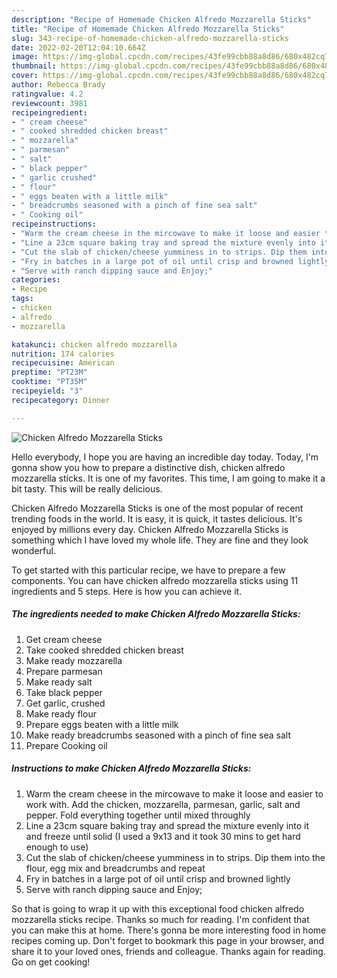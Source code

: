 ```yaml
---
description: "Recipe of Homemade Chicken Alfredo Mozzarella Sticks"
title: "Recipe of Homemade Chicken Alfredo Mozzarella Sticks"
slug: 343-recipe-of-homemade-chicken-alfredo-mozzarella-sticks
date: 2022-02-20T12:04:10.664Z
image: https://img-global.cpcdn.com/recipes/43fe99cbb88a8d86/680x482cq70/chicken-alfredo-mozzarella-sticks-recipe-main-photo.jpg
thumbnail: https://img-global.cpcdn.com/recipes/43fe99cbb88a8d86/680x482cq70/chicken-alfredo-mozzarella-sticks-recipe-main-photo.jpg
cover: https://img-global.cpcdn.com/recipes/43fe99cbb88a8d86/680x482cq70/chicken-alfredo-mozzarella-sticks-recipe-main-photo.jpg
author: Rebecca Brady
ratingvalue: 4.2
reviewcount: 3981
recipeingredient:
- " cream cheese"
- " cooked shredded chicken breast"
- " mozzarella"
- " parmesan"
- " salt"
- " black pepper"
- " garlic crushed"
- " flour"
- " eggs beaten with a little milk"
- " breadcrumbs seasoned with a pinch of fine sea salt"
- " Cooking oil"
recipeinstructions:
- "Warm the cream cheese in the mircowave to make it loose and easier to work with. Add the chicken, mozzarella, parmesan, garlic, salt and pepper. Fold everything together until mixed throughly"
- "Line a 23cm square baking tray and spread the mixture evenly into it and freeze until solid (I used a 9x13 and it took 30 mins to get hard enough to use)"
- "Cut the slab of chicken/cheese yumminess in to strips. Dip them into the flour, egg mix and breadcrumbs and repeat"
- "Fry in batches in a large pot of oil until crisp and browned lightly"
- "Serve with ranch dipping sauce and Enjoy;"
categories:
- Recipe
tags:
- chicken
- alfredo
- mozzarella

katakunci: chicken alfredo mozzarella 
nutrition: 174 calories
recipecuisine: American
preptime: "PT23M"
cooktime: "PT35M"
recipeyield: "3"
recipecategory: Dinner

---
```



![Chicken Alfredo Mozzarella Sticks](https://img-global.cpcdn.com/recipes/43fe99cbb88a8d86/680x482cq70/chicken-alfredo-mozzarella-sticks-recipe-main-photo.jpg)

Hello everybody, I hope you are having an incredible day today. Today, I'm gonna show you how to prepare a distinctive dish, chicken alfredo mozzarella sticks. It is one of my favorites. This time, I am going to make it a bit tasty. This will be really delicious.

Chicken Alfredo Mozzarella Sticks is one of the most popular of recent trending foods in the world. It is easy, it is quick, it tastes delicious. It's enjoyed by millions every day. Chicken Alfredo Mozzarella Sticks is something which I have loved my whole life. They are fine and they look wonderful.




To get started with this particular recipe, we have to prepare a few components. You can have chicken alfredo mozzarella sticks using 11 ingredients and 5 steps. Here is how you can achieve it.

<!--inarticleads1-->

##### The ingredients needed to make Chicken Alfredo Mozzarella Sticks:

1. Get  cream cheese
1. Take  cooked shredded chicken breast
1. Make ready  mozzarella
1. Prepare  parmesan
1. Make ready  salt
1. Take  black pepper
1. Get  garlic, crushed
1. Make ready  flour
1. Prepare  eggs beaten with a little milk
1. Make ready  breadcrumbs seasoned with a pinch of fine sea salt
1. Prepare  Cooking oil




<!--inarticleads2-->

##### Instructions to make Chicken Alfredo Mozzarella Sticks:

1. Warm the cream cheese in the mircowave to make it loose and easier to work with. Add the chicken, mozzarella, parmesan, garlic, salt and pepper. Fold everything together until mixed throughly
1. Line a 23cm square baking tray and spread the mixture evenly into it and freeze until solid (I used a 9x13 and it took 30 mins to get hard enough to use)
1. Cut the slab of chicken/cheese yumminess in to strips. Dip them into the flour, egg mix and breadcrumbs and repeat
1. Fry in batches in a large pot of oil until crisp and browned lightly
1. Serve with ranch dipping sauce and Enjoy;




So that is going to wrap it up with this exceptional food chicken alfredo mozzarella sticks recipe. Thanks so much for reading. I'm confident that you can make this at home. There's gonna be more interesting food in home recipes coming up. Don't forget to bookmark this page in your browser, and share it to your loved ones, friends and colleague. Thanks again for reading. Go on get cooking!
